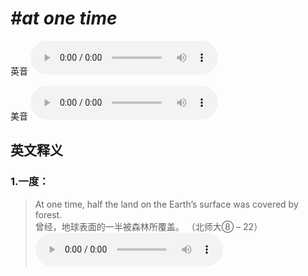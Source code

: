 # ***\#at one time*** 
英音
<audio src="./media/at one time1_AAC.aac" controls="controls"></audio>

美音
<audio src="./media/at one time2_AAC.aac" controls="controls"></audio>



  

英文释义
---
### 1.**一度：**  

 > At one time, half the land on the Earth’s surface was covered by forest.   
 > 曾经，地球表面的一半被森林所覆盖。  （北师大⑧ – 22）  
<audio src="./media/time-13.aac" controls="controls"></audio>


